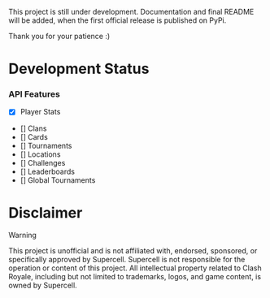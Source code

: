 This project is still under development. Documentation 
and final README will be added, when the first official 
release is published on PyPi.

Thank you for your patience :) 


# Development Status
### API Features
- [x] Player Stats
- [] Clans
- [] Cards
- [] Tournaments
- [] Locations
- [] Challenges
- [] Leaderboards
- [] Global Tournaments

# Disclaimer
> [!WARNING]
> This project is unofficial and is not affiliated with, endorsed, sponsored, or specifically approved by Supercell.
> Supercell is not responsible for the operation or content of this project.
> All intellectual property related to Clash Royale, including but not limited to trademarks, logos, and game content, is owned by Supercell.
